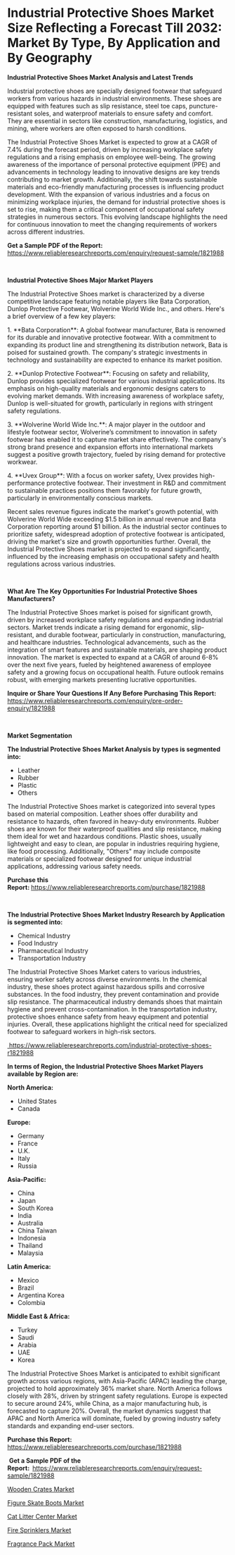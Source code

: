 <p><h1>Industrial Protective Shoes Market Size Reflecting a Forecast Till 2032: Market By Type, By Application and By Geography</h1></p><p><strong>Industrial Protective Shoes Market Analysis and Latest Trends</strong></p>
<p><p>Industrial protective shoes are specially designed footwear that safeguard workers from various hazards in industrial environments. These shoes are equipped with features such as slip resistance, steel toe caps, puncture-resistant soles, and waterproof materials to ensure safety and comfort. They are essential in sectors like construction, manufacturing, logistics, and mining, where workers are often exposed to harsh conditions.</p><p>The Industrial Protective Shoes Market is expected to grow at a CAGR of 7.4% during the forecast period, driven by increasing workplace safety regulations and a rising emphasis on employee well-being. The growing awareness of the importance of personal protective equipment (PPE) and advancements in technology leading to innovative designs are key trends contributing to market growth. Additionally, the shift towards sustainable materials and eco-friendly manufacturing processes is influencing product development. With the expansion of various industries and a focus on minimizing workplace injuries, the demand for industrial protective shoes is set to rise, making them a critical component of occupational safety strategies in numerous sectors. This evolving landscape highlights the need for continuous innovation to meet the changing requirements of workers across different industries.</p></p>
<p><strong>Get a Sample PDF of the Report:&nbsp;</strong> <a href="https://www.reliableresearchreports.com/enquiry/request-sample/1821988?utm_campaign=7&utm_medium=2&utm_source=Github&utm_content=ia&utm_term=07022025&utm_id=industrial-protective-shoes">https://www.reliableresearchreports.com/enquiry/request-sample/1821988</a></p>
<p>&nbsp;</p>
<p><strong>Industrial Protective Shoes Major Market Players</strong></p>
<p><p>The Industrial Protective Shoes market is characterized by a diverse competitive landscape featuring notable players like Bata Corporation, Dunlop Protective Footwear, Wolverine World Wide Inc., and others. Here's a brief overview of a few key players:</p><p>1. **Bata Corporation**: A global footwear manufacturer, Bata is renowned for its durable and innovative protective footwear. With a commitment to expanding its product line and strengthening its distribution network, Bata is poised for sustained growth. The company's strategic investments in technology and sustainability are expected to enhance its market position.</p><p>2. **Dunlop Protective Footwear**: Focusing on safety and reliability, Dunlop provides specialized footwear for various industrial applications. Its emphasis on high-quality materials and ergonomic designs caters to evolving market demands. With increasing awareness of workplace safety, Dunlop is well-situated for growth, particularly in regions with stringent safety regulations.</p><p>3. **Wolverine World Wide Inc.**: A major player in the outdoor and lifestyle footwear sector, Wolverine’s commitment to innovation in safety footwear has enabled it to capture market share effectively. The company's strong brand presence and expansion efforts into international markets suggest a positive growth trajectory, fueled by rising demand for protective workwear.</p><p>4. **Uvex Group**: With a focus on worker safety, Uvex provides high-performance protective footwear. Their investment in R&D and commitment to sustainable practices positions them favorably for future growth, particularly in environmentally conscious markets.</p><p>Recent sales revenue figures indicate the market's growth potential, with Wolverine World Wide exceeding $1.5 billion in annual revenue and Bata Corporation reporting around $1 billion. As the industrial sector continues to prioritize safety, widespread adoption of protective footwear is anticipated, driving the market's size and growth opportunities further. Overall, the Industrial Protective Shoes market is projected to expand significantly, influenced by the increasing emphasis on occupational safety and health regulations across various industries.</p></p>
<p>&nbsp;</p>
<p><strong>What Are The Key Opportunities For Industrial Protective Shoes Manufacturers?</strong></p>
<p><p>The Industrial Protective Shoes market is poised for significant growth, driven by increased workplace safety regulations and expanding industrial sectors. Market trends indicate a rising demand for ergonomic, slip-resistant, and durable footwear, particularly in construction, manufacturing, and healthcare industries. Technological advancements, such as the integration of smart features and sustainable materials, are shaping product innovation. The market is expected to expand at a CAGR of around 6-8% over the next five years, fueled by heightened awareness of employee safety and a growing focus on occupational health. Future outlook remains robust, with emerging markets presenting lucrative opportunities.</p></p>
<p><strong>Inquire or Share Your Questions If Any Before Purchasing This Report:</strong> <a href="https://www.reliableresearchreports.com/enquiry/pre-order-enquiry/1821988?utm_campaign=7&utm_medium=2&utm_source=Github&utm_content=ia&utm_term=07022025&utm_id=industrial-protective-shoes">https://www.reliableresearchreports.com/enquiry/pre-order-enquiry/1821988</a></p>
<p>&nbsp;</p>
<p><strong>Market Segmentation</strong></p>
<p><strong>The Industrial Protective Shoes Market Analysis by types is segmented into:</strong></p>
<p><ul><li>Leather</li><li>Rubber</li><li>Plastic</li><li>Others</li></ul></p>
<p><p>The Industrial Protective Shoes market is categorized into several types based on material composition. Leather shoes offer durability and resistance to hazards, often favored in heavy-duty environments. Rubber shoes are known for their waterproof qualities and slip resistance, making them ideal for wet and hazardous conditions. Plastic shoes, usually lightweight and easy to clean, are popular in industries requiring hygiene, like food processing. Additionally, "Others" may include composite materials or specialized footwear designed for unique industrial applications, addressing various safety needs.</p></p>
<p><strong>Purchase this Report:&nbsp;</strong><a href="https://www.reliableresearchreports.com/purchase/1821988?utm_campaign=7&utm_medium=2&utm_source=Github&utm_content=ia&utm_term=07022025&utm_id=industrial-protective-shoes">https://www.reliableresearchreports.com/purchase/1821988</a></p>
<p>&nbsp;</p>
<p><strong>The Industrial Protective Shoes Market Industry Research by Application is segmented into:</strong></p>
<p><ul><li>Chemical Industry</li><li>Food Industry</li><li>Pharmaceutical Industry</li><li>Transportation Industry</li></ul></p>
<p><p>The Industrial Protective Shoes Market caters to various industries, ensuring worker safety across diverse environments. In the chemical industry, these shoes protect against hazardous spills and corrosive substances. In the food industry, they prevent contamination and provide slip resistance. The pharmaceutical industry demands shoes that maintain hygiene and prevent cross-contamination. In the transportation industry, protective shoes enhance safety from heavy equipment and potential injuries. Overall, these applications highlight the critical need for specialized footwear to safeguard workers in high-risk sectors.</p></p>
<p><a href="https://www.reliableresearchreports.com/industrial-protective-shoes-r1821988?utm_campaign=7&utm_medium=2&utm_source=Github&utm_content=ia&utm_term=07022025&utm_id=industrial-protective-shoes">&nbsp;https://www.reliableresearchreports.com/industrial-protective-shoes-r1821988</a></p>
<p><strong>In terms of Region, the Industrial Protective Shoes Market Players available by Region are:</strong></p>
<p>
    <p> <strong> North America: </strong>
        <ul>
            <li>United States</li>
            <li>Canada</li>
        </ul>
        </p> 
    <p> <strong> Europe: </strong>
        <ul>
            <li>Germany</li>
            <li>France</li>
            <li>U.K.</li>
            <li>Italy</li>
            <li>Russia</li>
        </ul>
        </p> 
    <p> <strong> Asia-Pacific: </strong>
        <ul>
            <li>China</li>
            <li>Japan</li>
            <li>South Korea</li>
            <li>India</li>
            <li>Australia</li>
            <li>China Taiwan</li>
            <li>Indonesia</li>
            <li>Thailand</li>
            <li>Malaysia</li>
        </ul>
        </p> 
    <p> <strong> Latin America: </strong>
        <ul>
            <li>Mexico</li>
            <li>Brazil</li>
            <li>Argentina Korea</li>
            <li>Colombia</li>
        </ul>
        </p> 
    <p> <strong> Middle East & Africa: </strong>
        <ul>
            <li>Turkey</li>
            <li>Saudi</li>
            <li>Arabia</li>
            <li>UAE</li>
            <li>Korea</li>
        </ul>
    </p>
    </p>
<p><p>The Industrial Protective Shoes Market is anticipated to exhibit significant growth across various regions, with Asia-Pacific (APAC) leading the charge, projected to hold approximately 36% market share. North America follows closely with 28%, driven by stringent safety regulations. Europe is expected to secure around 24%, while China, as a major manufacturing hub, is forecasted to capture 20%. Overall, the market dynamics suggest that APAC and North America will dominate, fueled by growing industry safety standards and expanding end-user sectors.</p></p>
<p><strong>Purchase this Report: </strong><a href="https://www.reliableresearchreports.com/purchase/1821988?utm_campaign=7&utm_medium=2&utm_source=Github&utm_content=ia&utm_term=07022025&utm_id=industrial-protective-shoes">https://www.reliableresearchreports.com/purchase/1821988</a></p>
<p>&nbsp;<strong>Get a Sample PDF of the Report:&nbsp;&nbsp;</strong><a href="https://www.reliableresearchreports.com/enquiry/request-sample/1821988?utm_campaign=7&utm_medium=2&utm_source=Github&utm_content=ia&utm_term=07022025&utm_id=industrial-protective-shoes">https://www.reliableresearchreports.com/enquiry/request-sample/1821988</a></p>
<p><strong></strong></p>
<p><p><a href="https://github.com/sherikacas30/Market-Research-Report-List-1/blob/main/wooden-crates-market.md?utm_campaign=7&utm_medium=2&utm_source=Github&utm_content=ia&utm_term=07022025&utm_id=industrial-protective-shoes">Wooden Crates Market</a></p><p><a href="https://github.com/hannajuana198484/Market-Research-Report-List-1/blob/main/figure-skate-boots-market.md?utm_campaign=7&utm_medium=2&utm_source=Github&utm_content=ia&utm_term=07022025&utm_id=industrial-protective-shoes">Figure Skate Boots Market</a></p><p><a href="https://github.com/oliveroste6/Market-Research-Report-List-1/blob/main/cat-litter-center-market.md?utm_campaign=7&utm_medium=2&utm_source=Github&utm_content=ia&utm_term=07022025&utm_id=industrial-protective-shoes">Cat Litter Center Market</a></p><p><a href="https://github.com/carendesrochers299/Market-Research-Report-List-1/blob/main/fire-sprinklers-market.md?utm_campaign=7&utm_medium=2&utm_source=Github&utm_content=ia&utm_term=07022025&utm_id=industrial-protective-shoes">Fire Sprinklers Market</a></p><p><a href="https://github.com/chaturberville8181/Market-Research-Report-List-1/blob/main/fragrance-pack-market.md?utm_campaign=7&utm_medium=2&utm_source=Github&utm_content=ia&utm_term=07022025&utm_id=industrial-protective-shoes">Fragrance Pack Market</a></p></p>